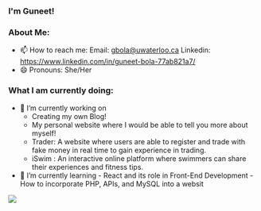 ### I'm Guneet!

<!--
**GuneetBola/GuneetBola** is a ✨ _special_ ✨ repository because its `README.md` (this file) appears on your GitHub profile.
-->

### About Me:
- 📫 How to reach me: 
      Email: gbola@uwaterloo.ca
      Linkedin: https://www.linkedin.com/in/guneet-bola-77ab821a7/
- 😄 Pronouns: She/Her


### What I am currently doing:
- 🔭 I’m currently working on 
     - Creating my own Blog!
     - My personal website where I would be able to tell you more about myself!
     - Trader: A website where users are able to register and trade with fake money in real time to gain experience in trading.
     - iSwim : An interactive online platform where swimmers can share their experiences and fitness tips.
- 🌱 I’m currently learning 
      - React and its role in Front-End Development
      - How to incorporate PHP, APIs, and MySQL into a websit

<img align="center" src="https://github-readme-stats.vercel.app/api//?username=GuneetBola&theme=<THEME_NAME>" />




